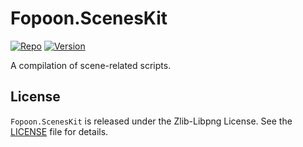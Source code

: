 # Fopoon.ScenesKit

[//]: # (badges)
[![Repo](https://img.shields.io/badge/repo-github-brightgreen)](https://github.com/Fopoon/Fopoon.ScenesKit)
[![Version](https://img.shields.io/badge/version-1-brightgreen.svg)](https://github.com/Fopoon/Fopoon.ScenesKit/releases)

A compilation of scene-related scripts.

## License

`Fopoon.ScenesKit` is released under the Zlib-Libpng License. See the [LICENSE](LICENSE.md) file for details.
